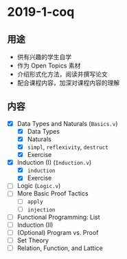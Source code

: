 # 2019-1-coq

## 用途
- 供有兴趣的学生自学
- 作为 Open Topics 素材
- 介绍形式化方法，阅读并撰写论文
- 配合课程内容，加深对课程内容的理解

## 内容 
- [x] Data Types and Naturals (`Basics.v`)
  - [x] Data Types
  - [x] Naturals
  - [x] `simpl`, `reflexivity`, `destruct`
  - [x] Exercise
- [x] Induction (I) (`Induction.v`)
  - [x] `induction`
  - [x] Exercise
- [ ] Logic (`Logic.v`)
- [ ] More Basic Proof Tactics
  - [ ] `apply`
  - [ ] `injection`
- [ ] Functional Programming: List
- [ ] Induction (II)
- [ ] (Optional) Program vs. Proof 
- [ ] Set Theory
- [ ] Relation, Function, and Lattice